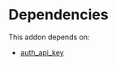 # Dependencies

This addon depends on:

- [auth_api_key](https://github.com/bringout/oca-server-auth)
